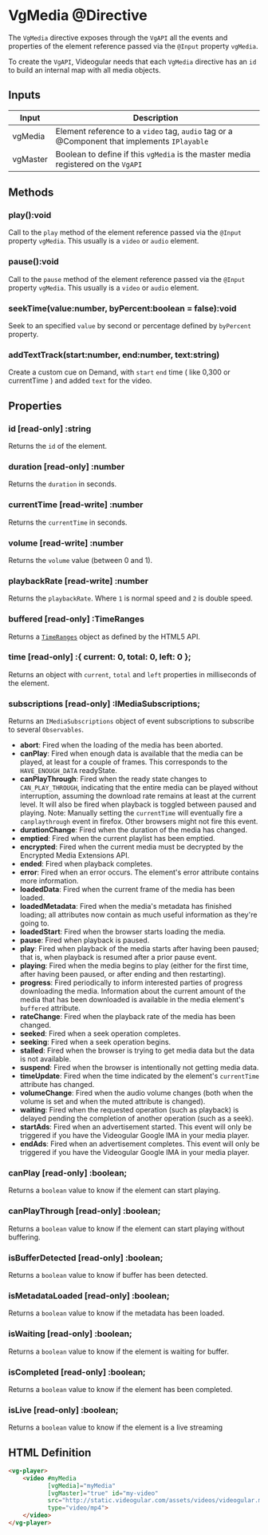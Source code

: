 # VgMedia @Directive

The `VgMedia` directive exposes through the `VgAPI` all the events and properties of the element reference passed via the `@Input` property `vgMedia`.

To create the `VgAPI`, Videogular needs that each `VgMedia` directive has an `id` to build an internal map with all media objects.

## Inputs

| Input | Description |
|--- |--- |
| vgMedia | Element reference to a `video` tag, `audio` tag or a @Component that implements `IPlayable` |
| vgMaster | Boolean to define if this `vgMedia` is the master media registered on the `VgAPI` |

## Methods

### play():void

Call to the `play` method of the element reference passed via the `@Input` property `vgMedia`. This usually is a `video` or `audio` element.

### pause():void

Call to the `pause` method of the element reference passed via the `@Input` property `vgMedia`. This usually is a `video` or `audio` element.

### seekTime(value:number, byPercent:boolean = false):void

Seek to an specified `value` by second or percentage defined by `byPercent` property.

### addTextTrack(start:number, end:number, text:string)

Create a custom cue on Demand, with `start` `end` time ( like 0,300 or currentTime ) and added `text` for the video.
    

## Properties

### id [read-only] :string

Returns the `id` of the element.

### duration [read-only] :number

Returns the `duration` in seconds.

### currentTime [read-write] :number

Returns the `currentTime` in seconds.

### volume [read-write] :number

Returns the `volume` value (between 0 and 1).

### playbackRate [read-write] :number

Returns the `playbackRate`. Where `1` is normal speed and `2` is double speed.

### buffered [read-only] :TimeRanges

Returns a <a href="https://developer.mozilla.org/en/docs/Web/API/TimeRanges">`TimeRanges`</a> object as defined by the HTML5 API.

### time [read-only] :{ current: 0, total: 0, left: 0 };

Returns an object with `current`, `total` and `left` properties in milliseconds of the element.

### subscriptions [read-only] :IMediaSubscriptions;

Returns an `IMediaSubscriptions` object of event subscriptions to subscribe to several `Observables`.

- **abort**: Fired when the loading of the media has been aborted.
- **canPlay**: Fired when enough data is available that the media can be played, at least for a couple of frames. This corresponds to the `HAVE_ENOUGH_DATA` readyState.
- **canPlayThrough**: Fired when the ready state changes to `CAN_PLAY_THROUGH`, indicating that the entire media can be played without interruption, assuming the download rate remains at least at the current level. It will also be fired when playback is toggled between paused and playing. Note: Manually setting the `currentTime` will eventually fire a `canplaythrough` event in firefox. Other browsers might not fire this event.
- **durationChange**: Fired when the duration of the media has changed.
- **emptied**: Fired when the current playlist has been emptied.
- **encrypted**: Fired when the current media must be decrypted by the Encrypted Media Extensions API.
- **ended**: Fired when playback completes.
- **error**: Fired when an error occurs.  The element's error attribute contains more information.
- **loadedData**: Fired when the current frame of the media has been loaded.
- **loadedMetadata**: Fired when the media's metadata has finished loading; all attributes now contain as much useful information as they're going to.
- **loadedStart**: Fired when the browser starts loading the media.
- **pause**: Fired when playback is paused.
- **play**: Fired when playback of the media starts after having been paused; that is, when playback is resumed after a prior pause event.
- **playing**: Fired when the media begins to play (either for the first time, after having been paused, or after ending and then restarting).
- **progress**: Fired periodically to inform interested parties of progress downloading the media. Information about the current amount of the media that has been downloaded is available in the media element's `buffered` attribute.
- **rateChange**: Fired when the playback rate of the media has been changed.
- **seeked**: Fired when a seek operation completes.
- **seeking**: Fired when a seek operation begins.
- **stalled**: Fired when the browser is trying to get media data but the data is not available.
- **suspend**: Fired when the browser is intentionally not getting media data.
- **timeUpdate**: Fired when the time indicated by the element's `currentTime` attribute has changed.
- **volumeChange**: Fired when the audio volume changes (both when the volume is set and when the muted attribute is changed).
- **waiting**: Fired when the requested operation (such as playback) is delayed pending the completion of another operation (such as a seek).
- **startAds**: Fired when an advertisement started. This event will only be triggered if you have the Videogular Google IMA in your media player.
- **endAds**: Fired when an advertisement completes. This event will only be triggered if you have the Videogular Google IMA in your media player.

### canPlay [read-only] :boolean;

Returns a `boolean` value to know if the element can start playing.

### canPlayThrough [read-only] :boolean;

Returns a `boolean` value to know if the element can start playing without buffering.

### isBufferDetected [read-only] :boolean;

Returns a `boolean` value to know if buffer has been detected.

### isMetadataLoaded [read-only] :boolean;

Returns a `boolean` value to know if the metadata has been loaded.

### isWaiting [read-only] :boolean;

Returns a `boolean` value to know if the element is waiting for buffer.

### isCompleted [read-only] :boolean;

Returns a `boolean` value to know if the element has been completed.

### isLive [read-only] :boolean;

Returns a `boolean` value to know if the element is a live streaming

## HTML Definition

```html
<vg-player>
    <video #myMedia
           [vgMedia]="myMedia"
           [vgMaster]="true" id="my-video"
           src="http://static.videogular.com/assets/videos/videogular.mp4"
           type="video/mp4">
    </video>
</vg-player>
```
